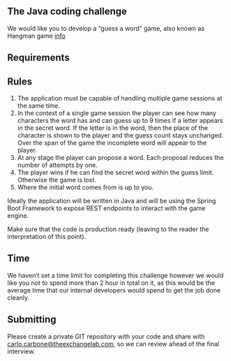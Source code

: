 The Java coding challenge
-------------------------

We would like you to develop a “guess a word” game, also known as Hangman game [info](https://en.wikipedia.org/wiki/Hangman_(game))

Requirements
------------

Rules
-----

1. The application must be capable of handling multiple game sessions at the same time.
2. In the context of a single game session the player can see how many characters the word
has and can guess up to 9 times if a letter appears in the secret word.
If the letter is in the word, then the place of the character is shown to the player and the
guess count stays unchanged.
Over the span of the game the incomplete word will appear to the player.
3. At any stage the player can propose a word. Each proposal reduces the number of attempts
by one.
4. The player wins if he can find the secret word within the guess limit. Otherwise the game is
lost.
5. Where the initial word comes from is up to you.

Ideally the application will be written in Java and will be using the Spring Boot Framework to expose
REST endpoints to interact with the game engine.

Make sure that the code is production ready (leaving to the reader the interpretation of this point).

Time
----

We haven’t set a time limit for completing this challenge however we would like you not to spend
more than 2 hour in total on it, as this would be the average time that our internal developers
would spend to get the job done cleanly.

Submitting
----------
Please create a private GIT repository with your code and share with
carlo.carbone@theexchangelab.com, so we can review ahead of the final interview.
